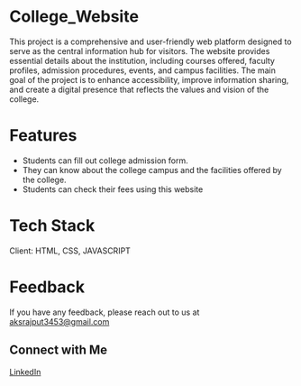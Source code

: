 # College_Website
This project is a comprehensive and user-friendly web platform designed to serve as the central information hub for visitors. The website provides essential details about the institution, including courses offered, faculty profiles, admission procedures, events, and campus facilities.
The main goal of the project is to enhance accessibility, improve information sharing, and create a digital presence that reflects the values and vision of the college.
# Features
- Students can fill out college admission form.
- They can know about the college campus and the facilities offered by the college.
- Students can check their fees using this website
# Tech Stack
Client: HTML, CSS, JAVASCRIPT
# Feedback
If you have any feedback, please reach out to us at aksrajput3453@gmail.com
## Connect with Me
[LinkedIn](https://www.linkedin.com/in/aakash-kr-singh-8989152ab/)
